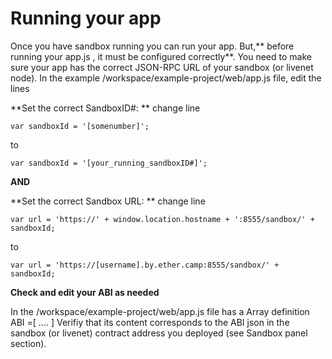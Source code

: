 # Running your app

Once you have sandbox running you can run your app. But,** before running your app.js , it must be configured correctly**. You need to make sure your app has the correct JSON-RPC URL of your sandbox (or livenet node). In the example /workspace/example-project/web/app.js file, edit the lines

**Set the correct SandboxID#:
**
change line 

```var sandboxId = '[somenumber]';```

to

```var sandboxId = '[your_running_sandboxID#]';```



**AND**


**Set the correct Sandbox URL:
**
change line 

```var url = 'https://' + window.location.hostname + ':8555/sandbox/' + sandboxId;```

to

```var url = 'https://[username].by.ether.camp:8555/sandbox/' + sandboxId;```


**Check and edit your ABI as needed**

In the /workspace/example-project/web/app.js file has a Array definition ABI =[ ....  ]
Verifiy that its content corresponds to the ABI json in the sandbox (or livenet) contract address you deployed (see Sandbox panel section).




